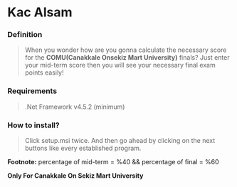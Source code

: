 # Kac Alsam

### Definition

> When you wonder how are you gonna calculate the necessary score for the **COMU(Canakkale Onsekiz Mart University)** finals?
Just enter your mid-term score then you will see your necessary final exam points easily!

### Requirements

> .Net Framework v4.5.2 (minimum)

### How to install?

> Click setup.msi twice. And then go ahead by clicking on the next buttons like every established program.

**Footnote:** percentage of mid-term = %40 && percentage of final = %60

**Only For Canakkale On Sekiz Mart University**


